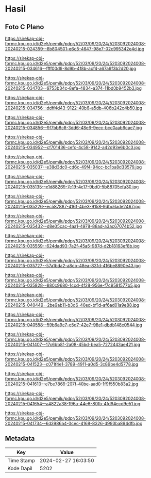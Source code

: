# Hasil

## Foto C Plano

https://sirekap-obj-formc.kpu.go.id/d2e5/pemilu/pdpr/52/03/09/20/24/5203092024008-20240215-024359--8b804501-e6c5-4647-98e7-02c995342e4d.jpg

https://sirekap-obj-formc.kpu.go.id/d2e5/pemilu/pdpr/52/03/09/20/24/5203092024008-20240215-034616--ffff00d9-8d9b-4f8b-acf4-a67a9f3b2d20.jpg

https://sirekap-obj-formc.kpu.go.id/d2e5/pemilu/pdpr/52/03/09/20/24/5203092024008-20240215-034703--9753b34c-8efa-4834-a374-11bd0b9452b3.jpg

https://sirekap-obj-formc.kpu.go.id/d2e5/pemilu/pdpr/52/03/09/20/24/5203092024008-20240215-034756--ddff4d43-9122-40b6-a5db-406b242c4b50.jpg

https://sirekap-obj-formc.kpu.go.id/d2e5/pemilu/pdpr/52/03/09/20/24/5203092024008-20240215-034856--9f7bb8c8-3dd6-48e6-9eec-bcc0aab6cae7.jpg

https://sirekap-obj-formc.kpu.go.id/d2e5/pemilu/pdpr/52/03/09/20/24/5203092024008-20240215-034952--cf701436-cefc-4c58-9142-a42d93e6b0c3.jpg

https://sirekap-obj-formc.kpu.go.id/d2e5/pemilu/pdpr/52/03/09/20/24/5203092024008-20240215-035037--e38d3dc0-cd6c-49f4-94cc-bc1ba8d33579.jpg

https://sirekap-obj-formc.kpu.go.id/d2e5/pemilu/pdpr/52/03/09/20/24/5203092024008-20240215-035135--e1d88269-7c19-4e17-9bd0-5b88705efa30.jpg

https://sirekap-obj-formc.kpu.go.id/d2e5/pemilu/pdpr/52/03/09/20/24/5203092024008-20240215-035226--ec587887-416f-4be3-9158-9dbc6ade2467.jpg

https://sirekap-obj-formc.kpu.go.id/d2e5/pemilu/pdpr/52/03/09/20/24/5203092024008-20240215-035432--d8e05cac-4aa1-4978-88ad-a3ac67074b52.jpg

https://sirekap-obj-formc.kpu.go.id/d2e5/pemilu/pdpr/52/03/09/20/24/5203092024008-20240215-035559--624dad93-7a2f-45a5-987d-d2b18163ef8b.jpg

https://sirekap-obj-formc.kpu.go.id/d2e5/pemilu/pdpr/52/03/09/20/24/5203092024008-20240215-035727--57a1bda2-a8cb-48ea-831d-416be8890e43.jpg

https://sirekap-obj-formc.kpu.go.id/d2e5/pemilu/pdpr/52/03/09/20/24/5203092024008-20240215-035828--880c9680-1ccd-4f28-956e-f7c9581577b5.jpg

https://sirekap-obj-formc.kpu.go.id/d2e5/pemilu/pdpr/52/03/09/20/24/5203092024008-20240215-040449--2be9ab11-b3d6-40ed-bf1d-af6ad01a9e88.jpg

https://sirekap-obj-formc.kpu.go.id/d2e5/pemilu/pdpr/52/03/09/20/24/5203092024008-20240215-040558--59b6a9c7-c5d7-42e7-98e1-dbdb148c0544.jpg

https://sirekap-obj-formc.kpu.go.id/d2e5/pemilu/pdpr/52/03/09/20/24/5203092024008-20240215-041407--17c6bb81-2a08-45bd-bea5-7272443ae421.jpg

https://sirekap-obj-formc.kpu.go.id/d2e5/pemilu/pdpr/52/03/09/20/24/5203092024008-20240215-041523--c071f4e1-3789-4911-a0d5-3c89be4d5778.jpg

https://sirekap-obj-formc.kpu.go.id/d2e5/pemilu/pdpr/52/03/09/20/24/5203092024008-20240215-041610--e7be7869-207f-40be-aad0-1f9f550b83a2.jpg

https://sirekap-obj-formc.kpu.go.id/d2e5/pemilu/pdpr/52/03/09/20/24/5203092024008-20240215-041654--a4822a38-196a-44e6-80fb-4fd94ecd9e51.jpg

https://sirekap-obj-formc.kpu.go.id/d2e5/pemilu/pdpr/52/03/09/20/24/5203092024008-20240215-041734--6d3986a4-0cec-4168-8326-d993ba894dfb.jpg


## Metadata

| Key        | Value               |
| ---------- | ------------------- |
| Time Stamp | 2024-02-27 16:03:50 |
| Kode Dapil | 5202                |




